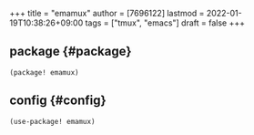 +++
title = "emamux"
author = [7696122]
lastmod = 2022-01-19T10:38:26+09:00
tags = ["tmux", "emacs"]
draft = false
+++

## package {#package}

```elisp
(package! emamux)
```


## config {#config}

```elisp
(use-package! emamux)
```
